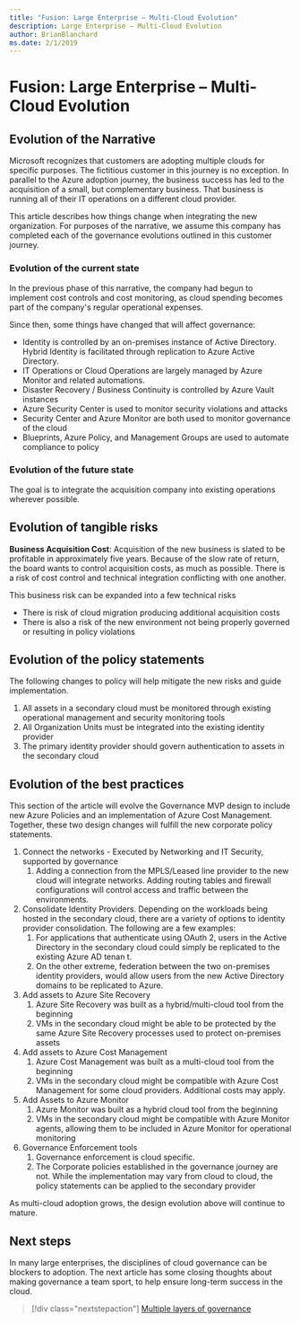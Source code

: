 ```yaml
---
title: "Fusion: Large Enterprise – Multi-Cloud Evolution"
description: Large Enterprise – Multi-Cloud Evolution
author: BrianBlanchard
ms.date: 2/1/2019
---
```


# Fusion: Large Enterprise – Multi-Cloud Evolution

## Evolution of the Narrative

Microsoft recognizes that customers are adopting multiple clouds for specific purposes. The fictitious customer in this journey is no exception. In parallel to the Azure adoption journey, the business success has led to the acquisition of a small, but complementary business. That business is running all of their IT operations on a different cloud provider.

This article describes how things change when integrating the new organization. For purposes of the narrative, we assume this company has completed each of the governance evolutions outlined in this customer journey.

### Evolution of the current state

In the previous phase of this narrative, the company had begun to implement cost controls and cost monitoring, as cloud spending becomes part of the company's regular operational expenses.

Since then, some things have changed that will affect governance:

- Identity is controlled by an on-premises instance of Active Directory. Hybrid Identity is facilitated through replication to Azure Active Directory.
- IT Operations or Cloud Operations are largely managed by Azure Monitor and related automations.
- Disaster Recovery / Business Continuity is controlled by Azure Vault instances
- Azure Security Center is used to monitor security violations and attacks
- Security Center and Azure Monitor are both used to monitor governance of the cloud
- Blueprints, Azure Policy, and Management Groups are used to automate compliance to policy

### Evolution of the future state

The goal is to integrate the acquisition company into existing operations wherever possible.

## Evolution of tangible risks

**Business Acquisition Cost**: Acquisition of the new business is slated to be profitable in approximately five years. Because of the slow rate of return, the board wants to control acquisition costs, as much as possible. There is a risk of cost control and technical integration conflicting with one another.

This business risk can be expanded into a few technical risks

- There is risk of cloud migration producing additional acquisition costs
- There is also a risk of the new environment not being properly governed or resulting in policy violations

## Evolution of the policy statements

The following changes to policy will help mitigate the new risks and guide implementation.

1. All assets in a secondary cloud must be monitored through existing operational management and security monitoring tools
2. All Organization Units must be integrated into the existing identity provider
3. The primary identity provider should govern authentication to assets in the secondary cloud

## Evolution of the best practices

This section of the article will evolve the Governance MVP design to include new Azure Policies and an implementation of Azure Cost Management. Together, these two design changes will fulfill the new corporate policy statements.

1. Connect the networks - Executed by Networking and IT Security, supported by governance
    1. Adding a connection from the MPLS/Leased line provider to the new cloud will integrate networks. Adding routing tables and firewall configurations will control access and traffic between the environments.
2. Consolidate Identity Providers. Depending on the workloads being hosted in the secondary cloud, there are a variety of options to identity provider consolidation. The following are a few examples:
    1. For applications that authenticate using OAuth 2, users in the Active Directory in the secondary cloud could simply be replicated to the existing Azure AD tenan        t.
    2. On the other extreme, federation between the two on-premises identity providers, would allow users from the new Active Directory domains to be replicated to Azure.
3. Add assets to Azure Site Recovery
    1. Azure Site Recovery was built as a hybrid/multi-cloud tool from the beginning
    2. VMs in the secondary cloud might be able to be protected by the same Azure Site Recovery processes used to protect on-premises assets
4. Add assets to Azure Cost Management
    1. Azure Cost Management was built as a multi-cloud tool from the beginning
    2. VMs in the secondary cloud might be compatible with Azure Cost Management for some cloud providers. Additional costs may apply.
5. Add Assets to Azure Monitor
    1. Azure Monitor was built as a hybrid cloud tool from the beginning
    2. VMs in the secondary cloud might be compatible with Azure Monitor agents, allowing them to be included in Azure Monitor for operational monitoring
6. Governance Enforcement tools
    1. Governance enforcement is cloud specific.
    2. The Corporate policies established in the governance journey are not. While the implementation may vary from cloud to cloud, the policy statements can be applied to the secondary provider

As multi-cloud adoption grows, the design evolution above will continue to mature.

## Next steps

In many large enterprises, the disciplines of cloud governance can be blockers to adoption. The next article has some closing thoughts about making governance a team sport, to help ensure long-term success in the cloud.

> [!div class="nextstepaction"]
> [Multiple layers of governance](./layered-governance.md)
